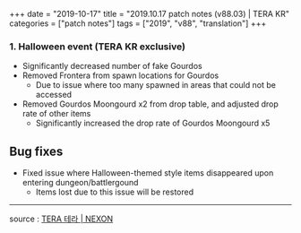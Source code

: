 +++
date = "2019-10-17"
title = "2019.10.17 patch notes (v88.03) | TERA KR"
categories = ["patch notes"]
tags = ["2019", "v88", "translation"]
+++

### 1. Halloween event (TERA KR exclusive)
- Significantly decreased number of fake Gourdos
- Removed Frontera from spawn locations for Gourdos
  - Due to issue where too many spawned in areas that could not be accessed
- Removed Gourdos Moongourd x2 from drop table, and adjusted drop rate of other items
  - Significantly increased the drop rate of Gourdos Moongourd x5

## Bug fixes

- Fixed issue where Halloween-themed style items disappeared upon entering dungeon/battlergound
  - Items lost due to this issue will be restored

----

source : [TERA 테라 | NEXON](http://tera.nexon.com/news/update/view.aspx?n4articlesn=413)

